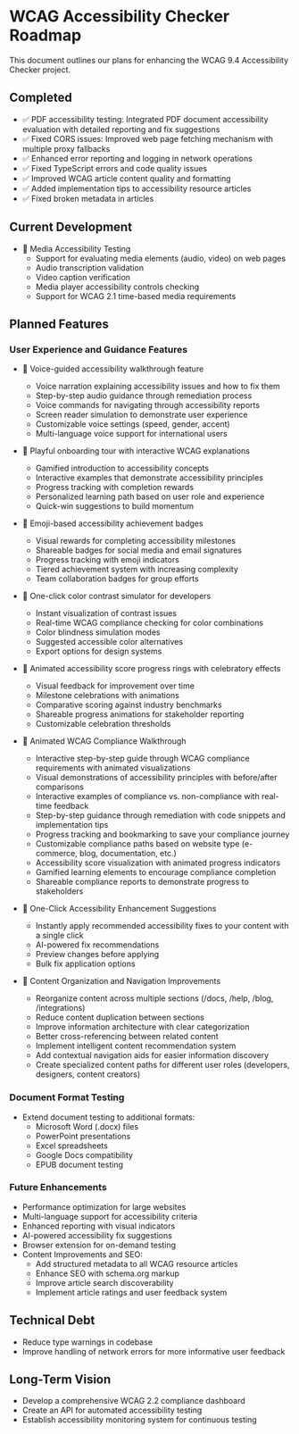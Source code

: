 # WCAG Accessibility Checker Roadmap

This document outlines our plans for enhancing the WCAG 9.4 Accessibility Checker project.

## Completed

- ✅ PDF accessibility testing: Integrated PDF document accessibility evaluation with detailed reporting and fix suggestions
- ✅ Fixed CORS issues: Improved web page fetching mechanism with multiple proxy fallbacks
- ✅ Enhanced error reporting and logging in network operations
- ✅ Fixed TypeScript errors and code quality issues
- ✅ Improved WCAG article content quality and formatting
- ✅ Added implementation tips to accessibility resource articles
- ✅ Fixed broken metadata in articles

## Current Development

- 🔄 Media Accessibility Testing
  - Support for evaluating media elements (audio, video) on web pages
  - Audio transcription validation
  - Video caption verification
  - Media player accessibility controls checking
  - Support for WCAG 2.1 time-based media requirements

## Planned Features

### User Experience and Guidance Features

- 🌟 Voice-guided accessibility walkthrough feature
  - Voice narration explaining accessibility issues and how to fix them
  - Step-by-step audio guidance through remediation process
  - Voice commands for navigating through accessibility reports
  - Screen reader simulation to demonstrate user experience
  - Customizable voice settings (speed, gender, accent)
  - Multi-language voice support for international users

- 🌟 Playful onboarding tour with interactive WCAG explanations
  - Gamified introduction to accessibility concepts
  - Interactive examples that demonstrate accessibility principles
  - Progress tracking with completion rewards
  - Personalized learning path based on user role and experience
  - Quick-win suggestions to build momentum

- 🌟 Emoji-based accessibility achievement badges
  - Visual rewards for completing accessibility milestones
  - Shareable badges for social media and email signatures
  - Progress tracking with emoji indicators
  - Tiered achievement system with increasing complexity
  - Team collaboration badges for group efforts

- 🌟 One-click color contrast simulator for developers
  - Instant visualization of contrast issues
  - Real-time WCAG compliance checking for color combinations
  - Color blindness simulation modes
  - Suggested accessible color alternatives
  - Export options for design systems

- 🌟 Animated accessibility score progress rings with celebratory effects
  - Visual feedback for improvement over time
  - Milestone celebrations with animations
  - Comparative scoring against industry benchmarks
  - Shareable progress animations for stakeholder reporting
  - Customizable celebration thresholds

- 🌟 Animated WCAG Compliance Walkthrough
  - Interactive step-by-step guide through WCAG compliance requirements with animated visualizations
  - Visual demonstrations of accessibility principles with before/after comparisons
  - Interactive examples of compliance vs. non-compliance with real-time feedback
  - Step-by-step guidance through remediation with code snippets and implementation tips
  - Progress tracking and bookmarking to save your compliance journey
  - Customizable compliance paths based on website type (e-commerce, blog, documentation, etc.)
  - Accessibility score visualization with animated progress indicators
  - Gamified learning elements to encourage compliance completion
  - Shareable compliance reports to demonstrate progress to stakeholders

- 🔄 One-Click Accessibility Enhancement Suggestions
  - Instantly apply recommended accessibility fixes to your content with a single click
  - AI-powered fix recommendations
  - Preview changes before applying
  - Bulk fix application options

- 🔄 Content Organization and Navigation Improvements
  - Reorganize content across multiple sections (/docs, /help, /blog, /integrations)
  - Reduce content duplication between sections
  - Improve information architecture with clear categorization
  - Better cross-referencing between related content
  - Implement intelligent content recommendation system
  - Add contextual navigation aids for easier information discovery
  - Create specialized content paths for different user roles (developers, designers, content creators)

### Document Format Testing

- Extend document testing to additional formats:
  - Microsoft Word (.docx) files
  - PowerPoint presentations
  - Excel spreadsheets
  - Google Docs compatibility
  - EPUB document testing

### Future Enhancements

- Performance optimization for large websites
- Multi-language support for accessibility criteria
- Enhanced reporting with visual indicators
- AI-powered accessibility fix suggestions
- Browser extension for on-demand testing
- Content Improvements and SEO:
  - Add structured metadata to all WCAG resource articles
  - Enhance SEO with schema.org markup
  - Improve article search discoverability
  - Implement article ratings and user feedback system

## Technical Debt

- Reduce type warnings in codebase
- Improve handling of network errors for more informative user feedback

## Long-Term Vision

- Develop a comprehensive WCAG 2.2 compliance dashboard
- Create an API for automated accessibility testing
- Establish accessibility monitoring system for continuous testing